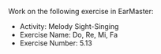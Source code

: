 Work on the following exercise in EarMaster:
- Activity: Melody Sight-Singing
- Exercise Name: Do, Re, Mi, Fa
- Exercise Number: 5.13
